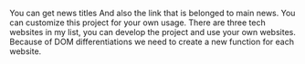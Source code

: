 You can get news titles 
And also the link that is belonged to main news.
You can customize this project for your own usage.
There are three tech websites in my list,
you can develop the project and use your own websites.
Because of DOM differentiations we need to create a new function for each website.


